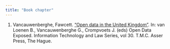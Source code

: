 ```yaml
---
title: "Book chapter"
---
```


1. Vancauwenberghe, Fawcett. [“Open data in the United Kingdom”](https://link.springer.com/chapter/10.1007/978-94-6265-261-3_10). In: van Loenen B., Vancauwenberghe G., Crompvoets J. (eds) Open Data Exposed. Information Technology and Law Series, vol 30. T.M.C. Asser Press, The Hague.
